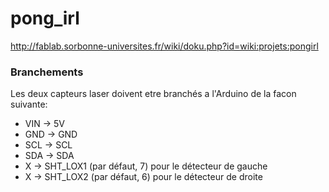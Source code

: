 # pong_irl

http://fablab.sorbonne-universites.fr/wiki/doku.php?id=wiki:projets:pongirl

### Branchements
Les deux capteurs laser doivent etre branchés a l'Arduino de la facon suivante:
 - VIN -> 5V
 - GND -> GND
 - SCL -> SCL
 - SDA -> SDA
 - X -> SHT_LOX1 (par défaut, 7) pour le détecteur de gauche
 - X -> SHT_LOX2 (par défaut, 6) pour le détecteur de droite
